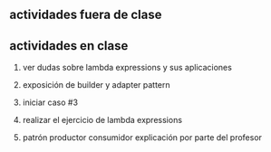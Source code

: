 ## actividades fuera de clase

## actividades en clase

1. ver dudas sobre lambda expressions y sus aplicaciones

2. exposición de builder y adapter pattern

3. iniciar caso #3

4. realizar el ejercicio de lambda expressions

5. patrón productor consumidor explicación por parte del profesor
